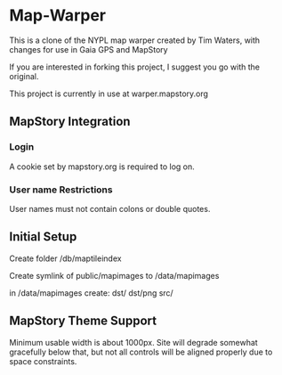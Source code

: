 Map-Warper
===============

This is a clone of the NYPL map warper created by Tim Waters, with changes for use in Gaia GPS and MapStory

If you are interested in forking this project, I suggest you go with the original.

This project is currently in use at warper.mapstory.org


## MapStory Integration

### Login
A cookie set by mapstory.org is required to log on.

### User name Restrictions
User names must not contain colons or double quotes.

## Initial Setup

Create folder /db/maptileindex

Create symlink of public/mapimages to /data/mapimages

in /data/mapimages create:
	dst/
	dst/png
	src/

## MapStory Theme Support

Minimum usable width is about 1000px. Site will degrade somewhat gracefully
below that, but not all controls will be aligned properly due to space constraints.